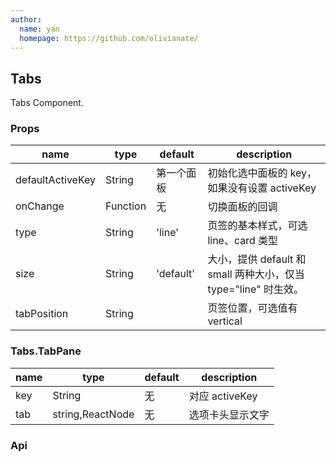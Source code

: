 ```yaml
---
author:
  name: yan
  homepage: https://github.com/olivianate/
---
```


## Tabs

Tabs Component.

### Props
|name|type|default|description|
|---|---|---|---|
|defaultActiveKey|String|第一个面板|初始化选中面板的 key，如果没有设置 activeKey|
|onChange|Function|无|切换面板的回调|
|type|String|'line'|页签的基本样式，可选 line、card 类型|
|size|String|'default'|大小，提供 default 和 small 两种大小，仅当 type="line" 时生效。|
|tabPosition|String||页签位置，可选值有 vertical|

### Tabs.TabPane
|name|type|default|description|
|---|---|---|---|
|key|String|无|对应 activeKey|
|tab|string,ReactNode|无|选项卡头显示文字|

### Api
